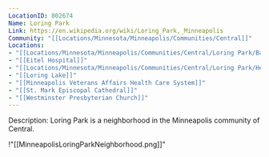```yaml
---
LocationID: 802674
Name: Loring Park
Link: https://en.wikipedia.org/wiki/Loring_Park,_Minneapolis 
Community: "[[Locations/Minnesota/Minneapolis/Communities/Central]]"
Locations: 
- "[[Locations/Minnesota/Minneapolis/Communities/Central/Loring Park/Basilica of Saint Mary]]"
- "[[Eitel Hospital]]"
- "[[Locations/Minnesota/Minneapolis/Communities/Central/Loring Park/Hennepin Avenue United Methodist Church]]"
- "[[Loring Lake]]"
- "[[Minneapolis Veterans Affairs Health Care System]]"
- "[[St. Mark Episcopal Cathedral]]"
- "[[Westminster Presbyterian Church]]"
---
```


Description:
Loring Park is a neighborhood in the Minneapolis community of Central.


!"[[MinneapolisLoringParkNeighborhood.png]]"